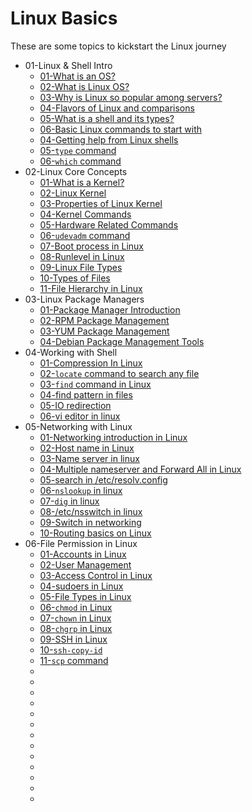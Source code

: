 # Linux Basics

These are some topics to kickstart the Linux journey

* 01-Linux & Shell Intro
    * [01-What is an OS?](https://www.geeksforgeeks.org/what-is-an-operating-system/)
    * [02-What is Linux OS?](https://www.linux.com/what-is-linux/)
    * [03-Why is Linux so popular among servers?](https://www.tecmint.com/why-linux-is-better-than-windows-for-servers/)
    * [04-Flavors of Linux and comparisons](https://www.javatpoint.com/linux-distributions)
    * [05-What is a shell and its types?](https://www.tutorialspoint.com/unix/unix-what-is-shell.htm)
    * [06-Basic Linux commands to start with](https://www.digitalocean.com/community/tutorials/linux-commands)
    * [04-Getting help from Linux shells](https://vitux.com/get-help-on-linux-shell/)
    * [05-`type` command](https://www.geeksforgeeks.org/type-command-in-linux-with-examples/)
    * [06-`which` command](https://www.geeksforgeeks.org/which-command-in-linux-with-examples/)
* 02-Linux Core Concepts
    * [01-What is a Kernel?](https://www.geeksforgeeks.org/kernel-in-operating-system/)
    * [02-Linux Kernel](https://www.geeksforgeeks.org/the-linux-kernel/)
    * [03-Properties of Linux Kernel](https://www.educative.io/answers/what-is-linux-kernel)
    * [04-Kernel Commands](https://wiki.linuxquestions.org/wiki/Kernel_commands)
    * [05-Hardware Related Commands](https://medium.com/technology-hits/basic-linux-commands-to-check-hardware-and-system-information-62a4436d40db)
    * [06-`udevadm` command](https://manpages.ubuntu.com/manpages/focal/man8/udevadm.8.html)
    * [07-Boot process in Linux](https://www.freecodecamp.org/news/the-linux-booting-process-6-steps-described-in-detail/)
    * [08-Runlevel in Linux](https://www.geeksforgeeks.org/run-levels-linux/)
    * [09-Linux File Types](https://www.javatpoint.com/linux-files)
    * [10-Types of Files](https://www.geeksforgeeks.org/how-to-find-out-file-types-in-linux/)
    * [11-File Hierarchy in Linux](https://www.geeksforgeeks.org/linux-file-hierarchy-structure/)
* 03-Linux Package Managers
    * [01-Package Manager Introduction](https://www.tecmint.com/linux-package-managers/)
    * [02-RPM Package Management](https://www.javatpoint.com/rpm-command-in-linux)
    * [03-YUM Package Management](https://blog.packagecloud.io/what-is-yum-package-manager/)
    * [04-Debian Package Management Tools](https://www.debian.org/doc/manuals/debian-faq/pkgtools.en.html)
* 04-Working with Shell
    * [01-Compression In Linux](https://linuxhint.com/linux_file_compression/)
    * [02-`locate` command to search any file](https://www.geeksforgeeks.org/locate-command-in-linux-with-examples/)
    * [03-`find` command in Linux](https://www.linuxfoundation.org/blog/blog/classic-sysadmin-how-to-search-for-files-from-the-linux-command-line)
    * [04-find pattern in files](https://swcarpentry.github.io/shell-novice/07-find/index.html)
    * [05-IO redirection](https://www.javatpoint.com/linux-input-output-redirection)
    * [06-vi editor in linux](https://www.javatpoint.com/vi-editor)
* 05-Networking with Linux
    * [01-Networking introduction in Linux](https://www.freecodecamp.org/news/linux-networking-commands-for-beginners/)
    * [02-Host name in Linux](https://www.baeldung.com/linux/mapping-hostnames-ports)
    * [03-Name server in linux](https://www.layerstack.com/resources/tutorials/Configuring-DNS-NameServer-on-Linux-Cloud-Servers)
    * [04-Multiple nameserver and Forward All in Linux ]()
    * [05-search in /etc/resolv.config](https://superuser.com/questions/570082/in-etc-resolv-conf-what-exactly-does-the-search-configuration-option-do)
    * [06-`nslookup` in linux](https://www.geeksforgeeks.org/nslookup-command-in-linux-with-examples/)
    * [07-`dig` in linux](https://www.geeksforgeeks.org/nslookup-command-in-linux-with-examples/)
    * [08-/etc/nsswitch in linux](https://docs.oracle.com/en/operating-systems/oracle-linux/6/admin/about-etc-nsswitch.html#:~:text=conf%20File-,The%20%2Fetc%2Fnsswitch.,the%20name%20of%20the%20database.)
    * [09-Switch in networking](https://www.cloudflare.com/learning/network-layer/what-is-a-network-switch/)
    * [10-Routing basics on Linux](https://opensource.com/business/16/8/introduction-linux-network-routing)
* 06-File Permission in Linux
    * [01-Accounts in Linux](https://www.tutorialspoint.com/unix/unix-user-administration.htm)
    * [02-User Management](https://www.javatpoint.com/linux-user-management)
    * [03-Access Control in Linux](https://www.tutorialspoint.com/unix/unix-file-permission.htm)
    * [04-sudoers in Linux](https://www.hostinger.in/tutorials/sudo-and-the-sudoers-file/)
    * [05-File Types in Linux](https://www.geeksforgeeks.org/how-to-find-out-file-types-in-linux/)
    * [06-`chmod` in Linux](https://www.geeksforgeeks.org/chmod-command-linux/)
    * [07-`chown` in Linux](https://www.geeksforgeeks.org/chown-command-in-linux-with-examples/)
    * [08-`chgrp` in Linux](https://www.javatpoint.com/linux-chgrp-command)
    * [09-SSH in Linux](https://www.geeksforgeeks.org/ssh-command-in-linux-with-examples/)
    * [10-`ssh-copy-id`](https://www.ssh.com/academy/ssh/command)
    * [11-`scp` command](https://www.geeksforgeeks.org/scp-command-in-linux-with-examples/)
    * []()
    * []()
    * []()
    * []()
    * []()
    * []()
    * []()
    * []()
    * []()
    * []()
    * []()
    * []()
    * []()
    